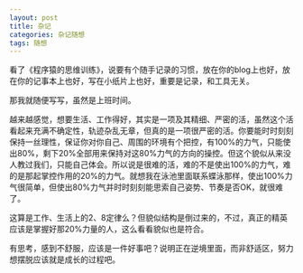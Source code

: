 ```yaml
---
layout: post
title: 杂记
categories: 杂记随想
tags: 随想
---
```


看了《程序猿的思维训练》，说要有个随手记录的习惯，放在你的blog上也好，放在你的记事本上也好，写在小纸片上也好，重要是记录，和工具无关。

那我就随便写写，虽然是上班时间。

越来越感觉，想要生活、工作得好，其实是一项及其精细、严密的活，虽然这个活看起来充满不确定性，轨迹杂乱无章，但真的是一项很严密的活。你要能时时刻刻保持一丝理性，保证你对你自己、周围的环境有个把控，有100%的力气，只能使出80%，剩下20%全部用来保持对这80%力气的方向的操控。但这个貌似从来没人教过我们，只能自己体会。所以说是很难的活，难的不是使出100%的力气，难的是那起掌控作用的20%的力气。就想我在泳池里面联系蝶泳那样，使出100%力气很简单，但使出80%力气并时时刻刻能思索自己姿势、节奏是否OK，就很难了。

这算是工作、生活上的2、8定律么？但貌似结构是倒过来的，不过，真正的精英应该是掌握好那20%力量的人，这么看看貌似也是符合。

有思考，感到不舒服，应该是一件好事吧？说明正在逆境里面，而非舒适区，努力想摆脱应该就是成长的过程吧。
